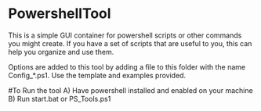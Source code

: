 # PowershellTool
This is a simple GUI container for powershell scripts or other commands you might create.  If you have a set of scripts that are useful to you, this can help you organize and use them.

Options are added to this tool by adding a file to this folder with the name Config_*.ps1.  Use the template and examples provided.


#To Run the tool
A) Have powershell installed and enabled on your machine
B) Run start.bat or PS_Tools.ps1



